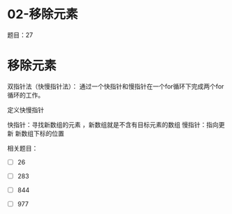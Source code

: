 # 02-移除元素

题目：27

# 移除元素
双指针法（快慢指针法）： 通过一个快指针和慢指针在一个for循环下完成两个for循环的工作。

定义快慢指针

快指针：寻找新数组的元素 ，新数组就是不含有目标元素的数组
慢指针：指向更新 新数组下标的位置


相关题目：

+ [ ] 26
+ [ ] 283
+ [ ] 844
+ [ ] 977















